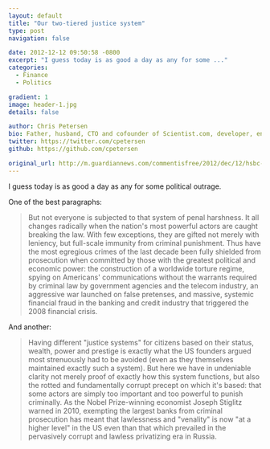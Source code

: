 ```yaml
---
layout: default
title: "Our two-tiered justice system"
type: post
navigation: false

date: 2012-12-12 09:50:58 -0800
excerpt: "I guess today is as good a day as any for some ..."
categories:
  - Finance
  - Politics

gradient: 1
image: header-1.jpg
details: false

author: Chris Petersen
bio: Father, husband, CTO and cofounder of Scientist.com, developer, entrepreneur and technologist.
twitter: https://twitter.com/cpetersen
github: https://github.com/cpetersen

original_url: http://m.guardiannews.com/commentisfree/2012/dec/12/hsbc-prosecution-fine-money-laundering
---
```



I guess today is as good a day as any for some political outrage. 

 One of the best paragraphs: 

 > But not everyone is subjected to that system of penal harshness. It all changes radically when the nation's most powerful actors are caught breaking the law. With few exceptions, they are gifted not merely with leniency, but full-scale immunity from criminal punishment. Thus have the most egregious crimes of the last decade been fully shielded from prosecution when committed by those with the greatest political and economic power: the construction of a worldwide torture regime, spying on Americans' communications without the warrants required by criminal law by government agencies and the telecom industry, an aggressive war launched on false pretenses, and massive, systemic financial fraud in the banking and credit industry that triggered the 2008 financial crisis.

 And another: 

 > Having different "justice systems" for citizens based on their status, wealth, power and prestige is exactly what the US founders argued most strenuously had to be avoided (even as they themselves maintained exactly such a system). But here we have in undeniable clarity not merely proof of exactly how this system functions, but also the rotted and fundamentally corrupt precept on which it's based: that some actors are simply too important and too powerful to punish criminally. As the Nobel Prize-winning economist Joseph Stiglitz warned in 2010, exempting the largest banks from criminal prosecution has meant that lawlessness and "venality" is now "at a higher level" in the US even than that which prevailed in the pervasively corrupt and lawless privatizing era in Russia.

